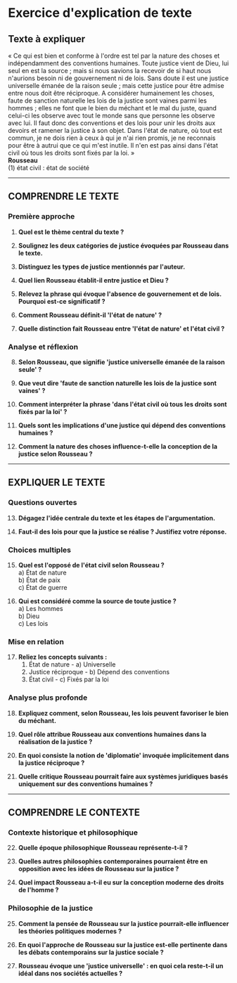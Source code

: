 # Exercice d'explication de texte

## Texte à expliquer
« Ce qui est bien et conforme à l'ordre est tel par la nature des choses et indépendamment des conventions humaines. Toute justice vient de Dieu, lui seul en est la source ; mais si nous savions la recevoir de si haut nous n'aurions besoin ni de gouvernement ni de lois. Sans doute il est une justice universelle émanée de la raison seule ; mais cette justice pour être admise entre nous doit être réciproque. A considérer humainement les choses, faute de sanction naturelle les lois de la justice sont vaines parmi les hommes ; elles ne font que le bien du méchant et le mal du juste, quand celui-ci les observe avec tout le monde sans que personne les observe avec lui. Il faut donc des conventions et des lois pour unir les droits aux devoirs et ramener la justice à son objet. Dans l'état de nature, où tout est commun, je ne dois rien à ceux à qui je n'ai rien promis, je ne reconnais pour être à autrui que ce qui m'est inutile. Il n'en est pas ainsi dans l'état civil où tous les droits sont fixés par la loi. »  
**Rousseau**  
(1) état civil : état de société

---

## COMPRENDRE LE TEXTE

### Première approche

1. **Quel est le thème central du texte ?**

2. **Soulignez les deux catégories de justice évoquées par Rousseau dans le texte.**

3. **Distinguez les types de justice mentionnés par l'auteur.**

4. **Quel lien Rousseau établit-il entre justice et Dieu ?**

5. **Relevez la phrase qui évoque l'absence de gouvernement et de lois. Pourquoi est-ce significatif ?**

6. **Comment Rousseau définit-il 'l'état de nature' ?**

7. **Quelle distinction fait Rousseau entre 'l'état de nature' et l'état civil ?**

### Analyse et réflexion

8. **Selon Rousseau, que signifie 'justice universelle émanée de la raison seule' ?**

9. **Que veut dire 'faute de sanction naturelle les lois de la justice sont vaines' ?**

10. **Comment interpréter la phrase 'dans l'état civil où tous les droits sont fixés par la loi' ?**

11. **Quels sont les implications d'une justice qui dépend des conventions humaines ?**

12. **Comment la nature des choses influence-t-elle la conception de la justice selon Rousseau ?**

---

## EXPLIQUER LE TEXTE

### Questions ouvertes

13. **Dégagez l'idée centrale du texte et les étapes de l'argumentation.**

14. **Faut-il des lois pour que la justice se réalise ? Justifiez votre réponse.**

### Choices multiples

15. **Quel est l'opposé de l'état civil selon Rousseau ?**  
    a) État de nature   
    b) État de paix  
    c) État de guerre  

16. **Qui est considéré comme la source de toute justice ?**  
    a) Les hommes  
    b) Dieu  
    c) Les lois  

### Mise en relation

17. **Reliez les concepts suivants :**  
    1. État de nature  -  a) Universelle  
    2. Justice réciproque  -  b) Dépend des conventions  
    3. État civil  -  c) Fixés par la loi  

### Analyse plus profonde

18. **Expliquez comment, selon Rousseau, les lois peuvent favoriser le bien du méchant.**

19. **Quel rôle attribue Rousseau aux conventions humaines dans la réalisation de la justice ?**

20. **En quoi consiste la notion de 'diplomatie' invoquée implicitement dans la justice réciproque ?**

21. **Quelle critique Rousseau pourrait faire aux systèmes juridiques basés uniquement sur des conventions humaines ?**

---

## COMPRENDRE LE CONTEXTE

### Contexte historique et philosophique

22. **Quelle époque philosophique Rousseau représente-t-il ?**

23. **Quelles autres philosophies contemporaines pourraient être en opposition avec les idées de Rousseau sur la justice ?**

24. **Quel impact Rousseau a-t-il eu sur la conception moderne des droits de l'homme ?**

### Philosophie de la justice

25. **Comment la pensée de Rousseau sur la justice pourrait-elle influencer les théories politiques modernes ?**

26. **En quoi l'approche de Rousseau sur la justice est-elle pertinente dans les débats contemporains sur la justice sociale ?**

27. **Rousseau évoque une 'justice universelle' : en quoi cela reste-t-il un idéal dans nos sociétés actuelles ?**
